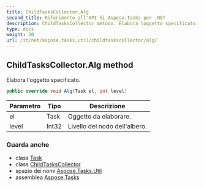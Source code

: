 ```yaml
---
title: ChildTasksCollector.Alg
second_title: Riferimento all'API di Aspose.Tasks per .NET
description: ChildTasksCollector metodo. Elabora loggetto specificato.
type: docs
weight: 30
url: /it/net/aspose.tasks.util/childtaskscollector/alg/
---
```

## ChildTasksCollector.Alg method

Elabora l'oggetto specificato.

```csharp
public override void Alg(Task el, int level)
```

| Parametro | Tipo | Descrizione |
| --- | --- | --- |
| el | Task | Oggetto da elaborare. |
| level | Int32 | Livello del nodo dell'albero. |

### Guarda anche

* class [Task](../../../aspose.tasks/task/)
* class [ChildTasksCollector](../)
* spazio dei nomi [Aspose.Tasks.Util](../../childtaskscollector/)
* assemblea [Aspose.Tasks](../../../)


